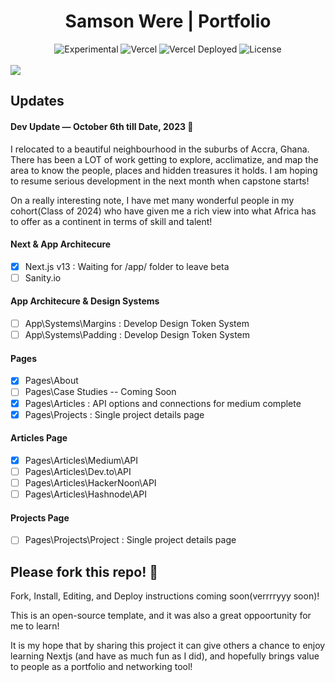 
<div align="center">
  <h1>Samson Were | Portfolio</h1>
  <p></p>
  <img src="https://img.shields.io/badge/stability-alpha-orange.svg" alt="Experimental">
  <img src="https://vercelbadge.vercel.app/api/samsonroyal/portfolio-samson" alt="Vercel">
  <img src="https://therealsujitk-vercel-badge.vercel.app/?app=portfolio-samson-were.vercel.app" alt="Vercel Deployed">
  <img src="https://img.shields.io/github/license/samsonroyal/portfolio-samson" alt="License">
  <br><br>
</div>

<img src="https://weresamson.com/images/header-background.jpg">

## Updates
#### Dev Update — October 6th till Date, 2023 🥰
I relocated to a beautiful neighbourhood in the suburbs of Accra, Ghana. There has been a LOT of work getting to explore, acclimatize, and map the area to know the people, places and hidden treasures it holds. I am hoping to resume serious development in the next month when capstone starts!

On a really interesting note, I have met many wonderful people in my cohort(Class of 2024) who have given me a rich view into what Africa has to offer as a continent in terms of skill and talent! 

#### Next & App Architecure
- [x] Next.js v13 : Waiting for /app/ folder to leave beta
- [ ] Sanity.io

#### App Architecure & Design Systems
- [ ] App\Systems\Margins : Develop Design Token System
- [ ] App\Systems\Padding : Develop Design Token System

#### Pages
- [x] Pages\About
- [ ] Pages\Case Studies -- Coming Soon
- [x] Pages\Articles : API options and connections for medium complete
- [x] Pages\Projects : Single project details page

#### Articles Page
- [x] Pages\Articles\Medium\API
- [ ] Pages\Articles\Dev.to\API
- [ ] Pages\Articles\HackerNoon\API
- [ ] Pages\Articles\Hashnode\API

#### Projects Page
- [ ] Pages\Projects\Project : Single project details page

## Please fork this repo! 🦄

Fork, Install, Editing, and Deploy instructions coming soon(verrrryyy soon)!

This is an open-source template, and it was also a great oppoortunity for me to learn! 

It is my hope that by sharing this project it can give others a chance to enjoy learning Nextjs (and have as much fun as I did), and hopefully brings value to people as a portfolio and networking tool!


